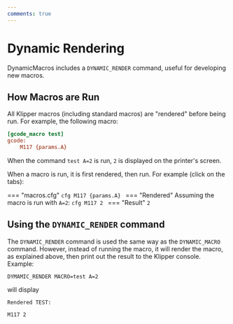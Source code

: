 ```yaml
---
comments: true
---
```


# Dynamic Rendering

DynamicMacros includes a `DYNAMIC_RENDER` command, useful for developing new macros.

## How Macros are Run

All Klipper macros (including standard macros) are "rendered" before being run. For example, the following macro:

```cfg
[gcode_macro test]
gcode:
    M117 {params.A}
```

When the command `test A=2` is run, `2` is displayed on the printer's screen. 

When a macro is run, it is first rendered, then run. For example (click on the tabs):

=== "macros.cfg"
    ```cfg
    M117 {params.A}
    ```
=== "Rendered"
    Assuming the macro is run with `A=2`:
    ```cfg
    M117 2
    ```
=== "Result"
    ```
    2
    ```

## Using the `DYNAMIC_RENDER` command

The `DYNAMIC_RENDER` command is used the same way as the `DYNAMIC_MACRO` command. However, instead of running the macro, it will render the macro, as explained above, then print out the result to the Klipper console. Example:

```
DYMAMIC_RENDER MACRO=test A=2
```

will display

```
Rendered TEST:

M117 2
```